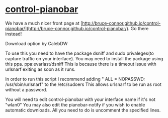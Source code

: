 [control-pianobar](http://bruce-connor.github.io/control-pianobar/)
================

We have a much nicer front page at
[http://bruce-connor.github.io/control-pianobar/](http://bruce-connor.github.io/control-pianobar/).
Go there instead!


Download option by CalebDW


To use this you need to have the package dsniff and sudo privaleges(to capture traffic on your interface).
You may need to install the package using this ppa. ppa:evarlast/dsniff
This is because there is a timeout issue with urlsnarf exiting as soon as it runs.

In order to run this script I recommend adding "<user> ALL = NOPASSWD: /usr/sbin/urlsnarf" to the /etc/sudoers
This allows urlsnarf to be run as root without a password.

You will need to edit control-pianobar with your interface name if it's not "wlan0"
You may also edit the pianobar-notify if you wish to enable automatic downloads. All you need to do
is uncomment the specified lines.
